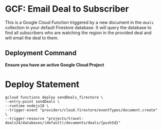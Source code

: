 # GCF: Email Deal to Subscriber

This is a Google Cloud Function triggered by a new document in the `deals` collection in your default Firestore database. It will query the database to find all subscribers who are watching the region in the provided deal and will email the deal to them.

## Deployment Command
**Ensure you have an active Google Cloud Project**

# Deploy Statement

```
gcloud functions deploy sendDeals_firestore \
--entry-point sendDeals \
--runtime nodejs18 \
--trigger-event "providers/cloud.firestore/eventTypes/document.create" \
--trigger-resource "projects/travel-deals24/databases/(default)/documents/deals/{pushId}"
```